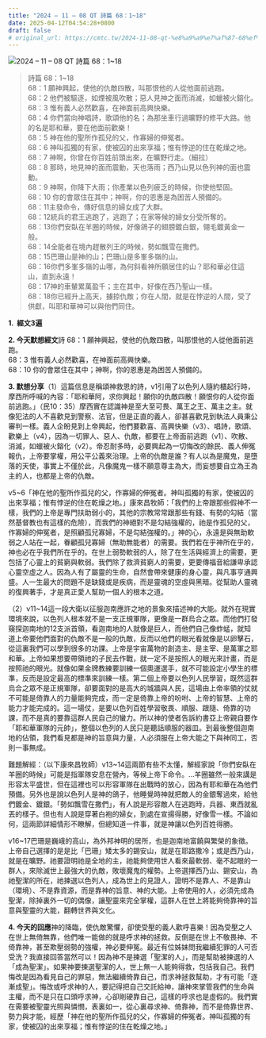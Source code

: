 ```yaml
---
title: "2024 – 11 – 08 QT 詩篇 68：1~18"
date: 2025-04-12T04:54:28+0800
draft: false
# original_url: https://cmtc.tw/2024-11-08-qt-%e8%a9%a9%e7%af%87-68%ef%bc%9a118
---
```


![2024 – 11 – 08 QT 詩篇 68：1\~18](/images/qt.jpg  "2024 – 11 – 08 QT 詩篇 68：1\~18")

> 詩篇 68：1\~18  
> 68：1 願神興起，使他的仇敵四散，叫那恨他的人從他面前逃跑。  
> 68：2 他們被驅逐，如煙被風吹散；惡人見神之面而消滅，如蠟被火鎔化。  
> 68：3 惟有義人必然歡喜，在神面前高興快樂。  
> 68：4 你們當向神唱詩，歌頌他的名；為那坐車行過曠野的修平大路。他的名是耶和華，要在他面前歡樂！  
> 68：5 神在他的聖所作孤兒的父，作寡婦的伸冤者。  
> 68：6 神叫孤獨的有家，使被囚的出來享福；惟有悖逆的住在乾燥之地。  
> 68：7 神啊，你曾在你百姓前頭出來，在曠野行走。（細拉）  
> 68：8 那時，地見神的面而震動，天也落雨；西乃山見以色列神的面也震動。  
> 68：9 神啊，你降下大雨；你產業以色列疲乏的時候，你使他堅固。  
> 68：10 你的會眾住在其中；神啊，你的恩惠是為困苦人預備的。  
> 68：11主發命令，傳好信息的婦女成了大群。  
> 68：12統兵的君王逃跑了，逃跑了；在家等候的婦女分受所奪的。  
> 68：13你們安臥在羊圈的時候，好像鴿子的翅膀鍍白銀，翎毛鍍黃金一般。  
> 68：14全能者在境內趕散列王的時候，勢如飄雪在撒們。  
> 68：15巴珊山是神的山；巴珊山是多峯多嶺的山。  
> 68：16你們多峯多嶺的山哪，為何斜看神所願居住的山？耶和華必住這山，直到永遠！  
> 68：17神的車輦累萬盈千；主在其中，好像在西乃聖山一樣。  
> 68：18你已經升上高天，擄掠仇敵；你在人間，就是在悖逆的人間，受了供獻，叫耶和華神可以與他們同住。

**1.  經文3遍**

**2. 今天默想經文**詩 68：1 願神興起，使他的仇敵四散，叫那恨他的人從他面前逃跑。  
68：3 惟有義人必然歡喜，在神面前高興快樂。  
68：10 你的會眾住在其中；神啊，你的恩惠是為困苦人預備的。

**3. 默想分享**（1）這篇信息是稱頌神救恩的詩，v1引用了以色列人隨約櫃起行時，摩西所呼喊的內容：「耶和華阿，求你興起！願你的仇敵四散！願恨你的人從你面前逃跑。」（民10：35）摩西實在認識神是至大至可畏、萬王之王、萬主之主。就像犯法的人不喜歡見到警察、法官，但是正直的義人，卻甚喜歡見到執法人員秉公審判一樣。義人企盼見到上帝興起，他們要歡喜、高興快樂（v3）、唱詩，歌頌、歡樂上（v4），因為一切罪人、惡人、仇敵，都要在上帝面前逃跑（v1）、吹散、消滅，如蠟被火鎔化（v2）。帝忍耐多時，必要興起為一切悔改的餘民、義人伸冤報仇，上帝要掌權，用公平公義來治理。上帝的仇敵是誰？有人以為是魔鬼，是墮落的天使，事實上不僅於此，凡像魔鬼一樣不願意尊主為大，而妄想要自立為王為主的人，也都是上帝的仇敵。

v5\~6「神在他的聖所作孤兒的父，作寡婦的伸冤者。神叫孤獨的有家，使被囚的出來享福；惟有悖逆的住在乾燥之地。」康來昌牧師：「我們的上帝跟那些假神不一樣，我們的上帝是專門扶助弱小的，其他的宗教常常跟那些有錢、有勢的勾結（當然基督教也有這樣的危險），而我們的神絕對不是勾結強權的，祂是作孤兒的父，作寡婦的伸冤者，是照顧孤兒寡婦，不是勾結強權的。」神的心，永遠是與無助軟弱之人站在一起，眷顧孤兒寡婦（無助無能者）的需要。我們若在乎神所在乎的，神也必在乎我們所在乎的。在世上弱勢軟弱的人，除了在生活與經濟上的需要，更包括了心靈上的貧窮與軟弱。我們除了救濟貧窮人的需要，更要傳福音給謙卑承認心靈空虛之人。因為人有了屬靈的生命，自然會帶來健康的身心靈，與凡事亨通興盛。人一生最大的問題不是缺錢或是疾病，而是靈魂的空虛與黑暗。從幫助人靈魂的復興著手，才是真正愛人幫助一個人的根本之道。

（2）v11\~14這一段大衛以征服迦南應許之地的景象來描述神的大能。就外在現實環境來說，以色列人根本就不是一支正規軍隊，更像是一群烏合之眾。而他們打發窺探迦南地的12支派首領，看迦南地的人就像是巨人，而他們自己像蚱蜢，就知道上帝要他們面對的仇敵不是一般的仇敵，反而以他們的眼光看就像是以卵擊石，從這裏我們可以學到很多的功課。上帝是宇宙萬物的創造主、是主宰、是萬軍之耶和華。上帝如果想要帶領祂的子民去作戰，就一定不是按照人的眼光來計畫，而是按照祂的眼光。就像如果金牌教練要訓練一個奧運選手，就不可能設定小學生的標準，反而是設定最高的標準來訓練一樣。第二個上帝要以色列人民學習，既然這群烏合之眾不是正規軍隊，卻要面對的是高大的城牆與人民，這場由上帝率領的仗就不可能是倚靠人的力量能夠完成，而一定是倚靠上帝的吩咐、上帝的智慧、上帝的能力才能完成的。這一場仗，是要以色列百姓學習敬畏、順服、跟隨、倚靠的功課，而不是真的要靠這群人民自己的蠻力。所以神的使者告訴約書亞上帝親自要作「耶和華軍隊的元帥」，整個以色列的人民只是聽話順服的器皿。到最後整個迦南地的佔領，我們看見都是神的旨意與力量，人必須服在上帝大能之下與神同工，否則一事無成。

難題解經：（以下康來昌牧師）v13\~14這兩節有些不太懂，解經家說「你們安臥在羊圈的時候」可能是指軍隊安息在營內，等候上帝下命令。…羊圈雖然一般來講是形容太平盛世，但在這裡也可以形容軍隊在出戰時的放心，因為有耶和華在為他們預備。另外也是說以色列人是神的鴿子，他睡覺時神就把敵人的金銀奪過來，給他們鍍金、鍍銀。「勢如飄雪在撒們」，有人說是形容敵人在逃跑時，兵器、東西就亂丟的樣子。但也有人說是穿著白袍的婦女，到處在宣揚得勝，好像雪一樣。不論如何，這兩節詳細情形不瞭解，但總知道一件事，就是神讓以色列百姓得勝。

v16\~17巴珊是巍峨的高山，為外邦神明的居所，也是迦南地富饒與繁榮的象徵。上帝自己選擇的是是比「巴珊」矮太多的錫安山，就是在耶路撒冷；或是西乃山，就是在曠野。祂要證明祂是全地的主，祂能夠使用世人看來最軟弱、毫不起眼的一群人，來除滅世上最強大的仇敵，敗壞魔鬼的權勢。上帝選擇西乃山、錫安山，為祂聖潔的所在，祂揀選以色列人，成為世上的見證人，證明不是靠人、不是靠山（環境）、不是靠資源，而是靠神的旨意、神的大能。上帝使用的人，必須先成為聖潔，除掉裏外一切的偶像，讓聖靈來完全掌權，這群人在世上將能夠倚靠神的旨意與聖靈的大能，翻轉世界與文化。

**4. 今天的回應**神的降臨，使仇敵驚懼，卻使受壓的義人歡呼喜樂！因為受壓之人在世上無倚無靠，他們唯一能做的就是呼求神的拯救。反倒是在世上不敬畏神、不倚靠神，甚至欺壓弱勢的強權，神必要伸冤。最近有位姊妹問我繼續犯罪的人可否受洗？我直接回答當然可以！因為神不是揀選「聖潔的人」，而是幫助被揀選的人「成為聖潔」。如果神要揀選聖潔的人，世上無一人能夠得救，包括我自己。我們悔改是因為看見自己的罪惡，無法繼續倚靠自己，而求神拯救幫助，才有可能「逐漸成聖」。悔改或呼求神的人，要記得把自己交託給神，讓神來掌管我們的生命與主權，而不是只在口頭呼求神，心卻剛硬靠自己，這樣的呼求也是虛假的。我們實在需要被聖靈光照與憐憫，表裏如一，從心裏尋求神、倚靠神，而不是倚靠世界、勢力與才能，經歷「神在他的聖所作孤兒的父，作寡婦的伸冤者。神叫孤獨的有家，使被囚的出來享福；惟有悖逆的住在乾燥之地。」